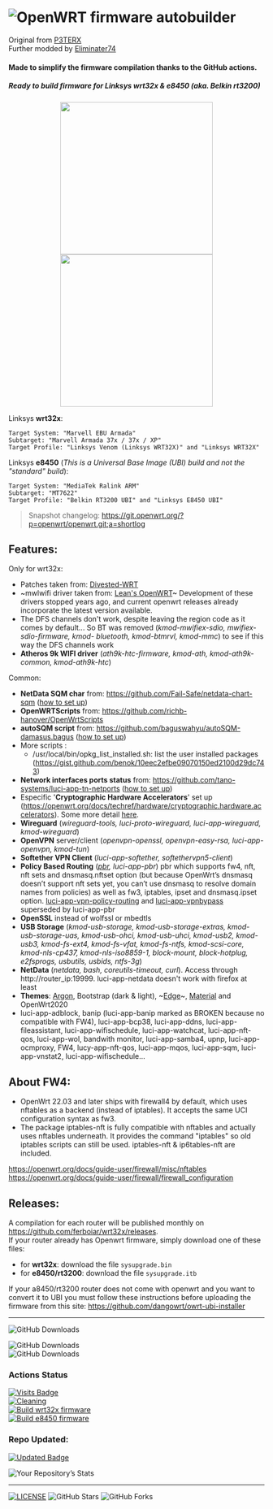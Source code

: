 # ![OpenWRT](images/openwrt_logo.png) firmware autobuilder 

Original from [P3TERX](https://github.com/P3TERX/Actions-OpenWrt)  
Further modded  by [Eliminater74](https://github.com/DevOpenWRT-Router/Action_OpenWRT_AutoBuild_Linksys_Devices)

#### Made to simplify the firmware compilation thanks to the GitHub actions.
##### Ready to build firmware for Linksys wrt32x & e8450 (aka. Belkin rt3200)
<p align="middle">
  <img width="300" height="auto" src="images/wrt32x.jpg" />
  <img width="300" height="auto" src="images/e8450_side.png" />
</p>

Linksys **wrt32x**:

```
Target System: "Marvell EBU Armada"
Subtarget: "Marvell Armada 37x / 37x / XP"
Target Profile: "Linksys Venom (Linksys WRT32X)" and "Linksys WRT32X"
```

Linksys **e8450** (*This is a Universal Base Image (UBI) build and not the "standard" build*):

```
Target System: "MediaTek Ralink ARM"
Subtarget: "MT7622"
Target Profile: "Belkin RT3200 UBI" and "Linksys E8450 UBI"
```

> Snapshot changelog: https://git.openwrt.org/?p=openwrt/openwrt.git;a=shortlog

## Features:
Only for wrt32x:
- Patches taken from: [Divested-WRT](https://divested.dev/unofficial-openwrt-builds/mvebu-linksys/patches/)
- ~mwlwifi driver taken from: [Lean's OpenWRT](https://github.com/coolsnowwolf/lede/tree/master/package/kernel/mwlwifi)~ Development of these drivers stopped years ago, and current openwrt releases already incorporate the latest version available.
- The DFS channels don't work, despite leaving the region code as it comes by default... So BT was removed (*kmod-mwifiex-sdio, mwifiex-sdio-firmware, kmod- bluetooth, kmod-btmrvl, kmod-mmc*) to see if this way the DFS channels work
- **Atheros 9k WIFI driver** (*ath9k-htc-firmware, kmod-ath, kmod-ath9k-common, kmod-ath9k-htc*)

Common:
- **NetData SQM char** from: https://github.com/Fail-Safe/netdata-chart-sqm ([how to set up](https://github.com/ferboiar/wrt32x/wiki/Build-configuration-tips#netdata-sqm-char "how to set up")) 
- **OpenWRTScripts** from: https://github.com/richb-hanover/OpenWrtScripts
- **autoSQM script** from: https://github.com/baguswahyu/autoSQM-damasus.bagus ([how to set up](https://github.com/ferboiar/wrt32x/wiki/Build-configuration-tips#autosqm_script "how to set up"))
- More scripts :
  - /usr/local/bin/opkg_list_installed.sh: list the user installed packages (https://gist.github.com/benok/10eec2efbe09070150ed2100d29dc743)
- **Network interfaces ports status** from: https://github.com/tano-systems/luci-app-tn-netports ([how to set up](https://github.com/ferboiar/wrt32x/wiki/Build-configuration-tips#network_port_status "how to set up")) 
- Especific '**Cryptographic Hardware Accelerators**' set up (https://openwrt.org/docs/techref/hardware/cryptographic.hardware.accelerators). Some more detail [here](https://github.com/ferboiar/wrt32x/wiki/Cryptographic-Hardware-Accelerators "here").
- **Wireguard** (*wireguard-tools, luci-proto-wireguard, luci-app-wireguard, kmod-wireguard*)
- **OpenVPN** server/client (*openvpn-openssl, openvpn-easy-rsa, luci-app-openvpn, kmod-tun*)
- **Softether VPN Client** (*luci-app-softether, softethervpn5-client*)
- **Policy Based Routing** (*[pbr](https://docs.openwrt.melmac.net/pbr/), luci-app-pbr*) pbr which supports fw4, nft, nft sets and dnsmasq.nftset option (but because OpenWrt’s dnsmasq doesn’t support nft sets yet, you can’t use dnsmasq to resolve domain names from policies) as well as fw3, iptables, ipset and dnsmasq.ipset option. [luci-app-vpn-policy-routing](https://docs.openwrt.melmac.net/vpn-policy-routing/#description) and [luci-app-vpnbypass](https://docs.openwrt.melmac.net/vpn-policy-routing/#description) superseded by luci-app-pbr
- **OpenSSL** instead of wolfssl or mbedtls
- **USB Storage** (*kmod-usb-storage, kmod-usb-storage-extras, kmod-usb-storage-uas, kmod-usb-ohci, kmod-usb-uhci, kmod-usb2, kmod-usb3, kmod-fs-ext4, kmod-fs-vfat, kmod-fs-ntfs, kmod-scsi-core, kmod-nls-cp437, kmod-nls-iso8859-1, block-mount, block-hotplug, e2fsprogs, usbutils, usbids, ntfs-3g*)
- **NetData** (*netdata, bash, coreutils-timeout, curl*). Access through http://router_ip:19999. luci-app-netdata doesn't work with firefox at least
- **Themes**: [Argon](https://github.com/jerrykuku/luci-theme-argon "Argon"), Bootstrap (dark & light), ~[Edge](https://github.com/kiddin9/luci-theme-edge "Edge")~, [Material](https://github.com/LuttyYang/luci-theme-material "Material") and OpenWrt2020
- luci-app-adblock, banip (luci-app-banip marked as BROKEN because no compatible with FW4), luci-app-bcp38, luci-app-ddns, luci-app-fileassistant, luci-app-wifischedule, luci-app-watchcat, luci-app-nft-qos, luci-app-wol, bandwith monitor, luci-app-samba4, upnp, luci-app-ocmproxy, FW4, lucy-app-nft-qos, luci-app-mqos, luci-app-sqm, luci-app-vnstat2, luci-app-wifischedule...

## About FW4:
- OpenWrt 22.03 and later ships with firewall4 by default, which uses nftables as a backend (instead of iptables). It accepts the same UCI configuration syntax as fw3.
- The package iptables-nft is fully compatible with nftables and actually uses nftables underneath. It provides the command "iptables" so old iptables scripts can still be used. iptables-nft & ip6tables-nft are included. 

https://openwrt.org/docs/guide-user/firewall/misc/nftables
https://openwrt.org/docs/guide-user/firewall/firewall_configuration

## Releases:
A compilation for each router will be published monthly on https://github.com/ferboiar/wrt32x/releases.  
If your router already has Openwrt firmware, simply download one of these files:  
- for **wrt32x**: download the file `sysupgrade.bin`
- for **e8450/rt3200**: download the file `sysupgrade.itb`

If your a8450/rt3200 router does not come with openwrt and you want to convert it to UBI you must follow these instructions before uploading the firmware from this site: https://github.com/dangowrt/owrt-ubi-installer
_______________________________________________________________________
![GitHub Downloads](https://img.shields.io/github/release-date/ferboiar/wrt32x?style=flat-square&logo=openwrt) 

![GitHub Downloads](https://img.shields.io/github/downloads/ferboiar/wrt32x/total?style=for-the-badge&logo=openwrt)  
![GitHub Downloads](https://img.shields.io/github/downloads/ferboiar/wrt32x/latest/total?style=for-the-badge&logo=openwrt)  


### Actions Status
[![Visits Badge](https://badges.pufler.dev/visits/ferboiar/wrt32x)](https://badges.pufler.dev)  
[![Cleaning](https://github.com/ferboiar/wrt32x/actions/workflows/cleanup.yml/badge.svg)](https://github.com/ferboiar/wrt32x/actions/workflows/cleanup.yml)  
[![Build wrt32x firmware](https://github.com/ferboiar/wrt32x/actions/workflows/build-wrt32x.yml/badge.svg)](https://github.com/ferboiar/wrt32x/actions/workflows/build-wrt32x.yml)  
[![Build e8450 firmware](https://github.com/ferboiar/wrt32x/actions/workflows/build-e8450.yml/badge.svg)](https://github.com/ferboiar/wrt32x/actions/workflows/build-e8450.yml)  

### Repo Updated:
[![Updated Badge](https://badges.pufler.dev/updated/ferboiar/wrt32x)](https://badges.pufler.dev) 

![Your Repository’s Stats](https://github-readme-stats.vercel.app/api?username=ferboiar&show_icons=true)

_______________________________________________________________________


[![LICENSE](https://img.shields.io/github/license/mashape/apistatus.svg?style=flat-square&label=License)](https://github.com/ferboiar/wrt32x/blob/master/LICENSE) ![GitHub Stars](https://img.shields.io/github/stars/ferboiar/wrt32x.svg?style=flat-square&label=Stars&logo=github) ![GitHub Forks](https://img.shields.io/github/forks/ferboiar/wrt32x.svg?style=flat-square&label=Forks&logo=github)
